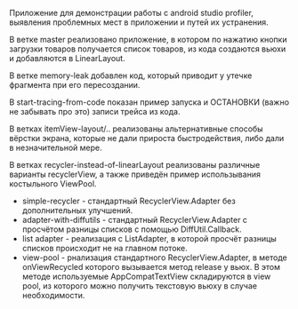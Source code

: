 Приложение для демонстрации работы с android studio profiler, выявления проблемных мест в приложении и путей их устранения.

В ветке master реализовано приложение, в котором по нажатию кнопки загрузки товаров получается список товаров, из кода создаются вьюхи и добавляются в LinearLayout.

В ветке memory-leak добавлен код, который приводит у утечке фрагмента при его пересоздании.

В start-tracing-from-code показан пример запуска и ОСТАНОВКИ (важно не забывать про это) записи трейса из кода.

В ветках itemView-layout/.. реализованы альтернативные способы вёрстки экрана, которые не дали прироста быстродействия, либо дали в незначительной мере.

В ветках recycler-instead-of-linearLayout реализованы различные варианты recyclerView, а также приведён пример использывания костыльного ViewPool.

- simple-recycler - стандартный RecyclerView.Adapter без дополнительных улучшений.
- adapter-with-diffutils - стандартный RecyclerView.Adapter с просчётом разницы списков с помощью DiffUtil.Callback.
- list adapter - реализация с ListAdapter, в которой просчёт разницы списков происходит не на главном потоке.
- view-pool - рнализация стандартного RecyclerView.Adapter, в методе onViewRecycled которого вызывается метод release у вьюх. В этом методе используемые AppCompatTextView складируются в view pool, из которого можно получить текстовую вьюху в случае необходимости.